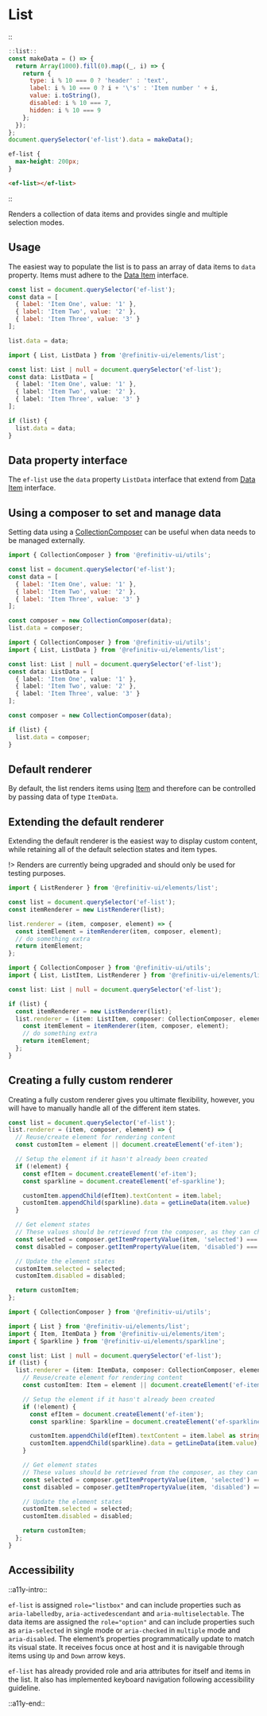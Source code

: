 <!--
type: page
title: List
location: ./elements/list
layout: default
language_tabs: [javascript, typescript]
-->

# List

::
```javascript
::list::
const makeData = () => {
  return Array(1000).fill(0).map((_, i) => {
    return {
      type: i % 10 === 0 ? 'header' : 'text',
      label: i % 10 === 0 ? i + '\'s' : 'Item number ' + i,
      value: i.toString(),
      disabled: i % 10 === 7,
      hidden: i % 10 === 9
    };
  });
};
document.querySelector('ef-list').data = makeData();
```
```css
ef-list {
  max-height: 200px;
}
```
```html
<ef-list></ef-list>
```
::

Renders a collection of data items and provides single and multiple selection modes.

## Usage

The easiest way to populate the list is to pass an array of data items to `data` property. Items must adhere to the [Data Item](./custom-components/utils/data-management#data-item) interface.

```javascript
const list = document.querySelector('ef-list');
const data = [
  { label: 'Item One', value: '1' },
  { label: 'Item Two', value: '2' },
  { label: 'Item Three', value: '3' }
];

list.data = data;
```

```typescript
import { List, ListData } from '@refinitiv-ui/elements/list';

const list: List | null = document.querySelector('ef-list');
const data: ListData = [
  { label: 'Item One', value: '1' },
  { label: 'Item Two', value: '2' },
  { label: 'Item Three', value: '3' }
];

if (list) {
  list.data = data;
}
```

## Data property interface

The `ef-list` use the `data` property  `ListData` interface that extend from [Data Item](./custom-components/utils/data-management#data-item) interface.

## Using a composer to set and manage data

Setting data using a [CollectionComposer](./custom-components/utils/data-management#collection-composer) can be useful when data needs to be managed externally.

```javascript
import { CollectionComposer } from '@refinitiv-ui/utils';

const list = document.querySelector('ef-list');
const data = [
  { label: 'Item One', value: '1' },
  { label: 'Item Two', value: '2' },
  { label: 'Item Three', value: '3' }
];

const composer = new CollectionComposer(data);
list.data = composer;
```

```typescript
import { CollectionComposer } from '@refinitiv-ui/utils';
import { List, ListData } from '@refinitiv-ui/elements/list';

const list: List | null = document.querySelector('ef-list');
const data: ListData = [
  { label: 'Item One', value: '1' },
  { label: 'Item Two', value: '2' },
  { label: 'Item Three', value: '3' }
];

const composer = new CollectionComposer(data);

if (list) {
  list.data = composer;
}
```

## Default renderer

By default, the list renders items using [Item](./elements/item) and therefore can be controlled by passing data of type `ItemData`.

## Extending the default renderer

Extending the default renderer is the easiest way to display custom content, while retaining all of the default selection states and item types.

!> Renders are currently being upgraded and should only be used for testing purposes.

```javascript
import { ListRenderer } from '@refinitiv-ui/elements/list';

const list = document.querySelector('ef-list');
const itemRenderer = new ListRenderer(list);

list.renderer = (item, composer, element) => {
  const itemElement = itemRenderer(item, composer, element);
  // do something extra
  return itemElement;
};
```

```typescript
import { CollectionComposer } from '@refinitiv-ui/utils';
import { List, ListItem, ListRenderer } from '@refinitiv-ui/elements/list';

const list: List | null = document.querySelector('ef-list');

if (list) {
  const itemRenderer = new ListRenderer(list);
  list.renderer = (item: ListItem, composer: CollectionComposer, element: HTMLElement) => {
    const itemElement = itemRenderer(item, composer, element);
    // do something extra
    return itemElement;
  };
}
```

## Creating a fully custom renderer

Creating a fully custom renderer gives you ultimate flexibility, however, you will have to manually handle all of the different item states.

```javascript
const list = document.querySelector('ef-list');
list.renderer = (item, composer, element) => {
  // Reuse/create element for rendering content
  const customItem = element || document.createElement('ef-item');

  // Setup the element if it hasn't already been created
  if (!element) {
    const efItem = document.createElement('ef-item');
    const sparkline = document.createElement('ef-sparkline');

    customItem.appendChild(efItem).textContent = item.label;
    customItem.appendChild(sparkline).data = getLineData(item.value)
  }

  // Get element states
  // These values should be retrieved from the composer, as they can change.
  const selected = composer.getItemPropertyValue(item, 'selected') === true;
  const disabled = composer.getItemPropertyValue(item, 'disabled') === true;

  // Update the element states
  customItem.selected = selected;
  customItem.disabled = disabled;

  return customItem;
};
```
```typescript
import { CollectionComposer } from '@refinitiv-ui/utils';

import { List } from '@refinitiv-ui/elements/list';
import { Item, ItemData } from '@refinitiv-ui/elements/item';
import { Sparkline } from '@refinitiv-ui/elements/sparkline';

const list: List | null = document.querySelector('ef-list');
if (list) {
  list.renderer = (item: ItemData, composer: CollectionComposer, element?: Item | undefined) => {
    // Reuse/create element for rendering content
    const customItem: Item = element || document.createElement('ef-item');

    // Setup the element if it hasn't already been created
    if (!element) {
      const efItem = document.createElement('ef-item');
      const sparkline: Sparkline = document.createElement('ef-sparkline');

      customItem.appendChild(efItem).textContent = item.label as string;
      customItem.appendChild(sparkline).data = getLineData(item.value);
    }

    // Get element states
    // These values should be retrieved from the composer, as they can change.
    const selected = composer.getItemPropertyValue(item, 'selected') === true;
    const disabled = composer.getItemPropertyValue(item, 'disabled') === true;

    // Update the element states
    customItem.selected = selected;
    customItem.disabled = disabled;

    return customItem;
  };
}

```

## Accessibility
::a11y-intro::

`ef-list` is assigned `role="listbox"` and can include properties such as `aria-labelledby`, `aria-activedescendant` and `aria-multiselectable`. The data items are assigned the `role="option"` and can include properties such as `aria-selected` in single mode or `aria-checked` in `multiple` mode and `aria-disabled`. The element’s properties programmatically update to match its visual state. It receives focus once at host and it is navigable through items using `Up` and `Down` arrow keys.

`ef-list` has already provided role and aria attributes for itself and items in the list. It also has implemented keyboard navigation following accessibility guideline.

::a11y-end::
